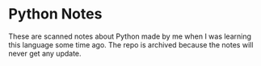 # Python Notes
These are scanned notes about Python made by me when I was learning this language some time ago.
The repo is archived because the notes will never get any update.
